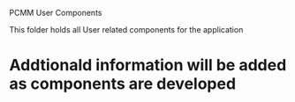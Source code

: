 PCMM User Components

This folder holds all User related components for the application

# Addtionald information will be added as components are developed